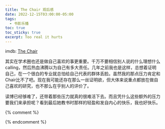 ```yaml
---
title: The Chair 观后感
date: 2022-12-15T03:00:00-05:00
tags:
  - 书影乐播
toc: true
toc_sticky: true
excerpt: Too real it hurts
---
```


imdb: [The Chair](https://www.imdb.com/title/tt11834150/)

其实在学术圈也还是做自己喜欢的事更重要。千万不要相信别人说的什么理想什么calling，然后热血沸腾以为自己有多大责任。几年之前我也是这样，总想着证明自己，在一个很白的专业就总怕给自己代表的群体丢脸。虽然我的那点压力肯定和Chair比不了吧。现在我可能还存在那么一丝证明欲，但大体来说重点都放在做自己喜欢的研究，也不那么在乎别人的评价了。

读博已经够难了，还带着那些压力就真的很难活下去。而且凭什么这些额外的压力要我们来承担呢？看到最后她教书时那样的轻盈和发自内心的快乐，我也好快乐。

{% comment %}


{% endcomment %}
